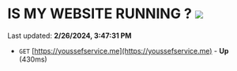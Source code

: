 # IS MY WEBSITE RUNNING ? [![](https://img.shields.io/static/v1?label=Sponsor&message=%E2%9D%A4&logo=GitHub&color=%23fe8e86)](https://github.com/sponsors/<username>)

Last updated: **2/26/2024, 3:47:31 PM**

- `GET` [https://youssefservice.me](https://youssefservice.me) - **Up** (430ms)
